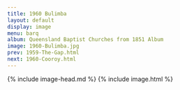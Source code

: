 ```yaml
---
title: 1960 Bulimba
layout: default
display: image
menu: barq
album: Queensland Baptist Churches from 1851 Album
image: 1960-Bulimba.jpg
prev: 1959-The-Gap.html
next: 1960-Cooroy.html
---
```

{% include image-head.md %}
{% include image.html %}
